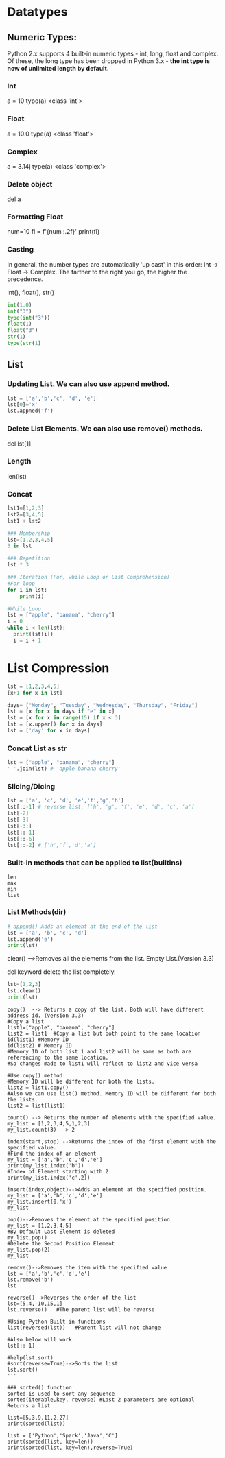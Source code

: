 # Datatypes
## Numeric Types:
Python 2.x supports 4 built-in numeric types - int, long, float and complex. 
Of these, the long type has been dropped in Python 3.x - **the int type is now of unlimited length by default.**

### Int
a = 10
type(a)
<class 'int'>

### Float
a = 10.0
type(a)
<class 'float'>

### Complex
a = 3.14j
type(a)
<class 'complex'> 

### Delete object
del a

### Formatting Float
num=10
fl = f'{num :.2f}'
print(fl)

### Casting
In general, the number types are automatically 'up cast' in this order:
Int → Float → Complex. The farther to the right you go, the higher the precedence.

int(), float(), str()

```python
int(1.0)  
int("3")
type(int("3"))
float(1)
float("3")
str(1)
type(str(1)
```

## List

### Updating List. We can also use append method.
```python
lst = ['a','b','c', 'd', 'e']
lst[0]='x'
lst.appned('f')
```

### Delete List Elements. We can also use remove() methods.
del lst[1]

### Length
len(lst)

### Concat
```python
lst1=[1,2,3]
lst2=[3,4,5]
lst1 + lst2

### Membership
lst=[1,2,3,4,5]
3 in lst

### Repetition
lst * 3

### Iteration (For, while Loop or List Comprehension)
#For loop
for i in lst:
	print(i)  

#While Loop
lst = ["apple", "banana", "cherry"]
i = 0
while i < len(lst):
  print(lst[i])
  i = i + 1
```

# List Compression
```python
lst = [1,2,3,4,5]
[x+1 for x in lst]

days= ["Monday", "Tuesday", "Wednesday", "Thursday", "Friday"]
lst = [x for x in days if "e" in x]
lst = [x for x in range(15) if x < 3]
lst = [x.upper() for x in days]
lst = ['day' for x in days]
```

### Concat List as str
```python
lst = ["apple", "banana", "cherry"]
' '.join(lst) # 'apple banana cherry'
```

### Slicing/Dicing
```python
lst = ['a', 'c', 'd', 'e','f','g','h']
lst[::-1] # reverse list, ['h', 'g', 'f', 'e', 'd', 'c', 'a']
lst[-2]
lst[-3]
lst[-3:]
lst[::-1]
lst[::-6]
lst[::-2] # ['h','f','d','a']
```

### Built-in methods that can be applied to list(__builtins__)
```
len
max
min
list
```

### List Methods(dir)
```python
# append() Adds an element at the end of the list
lst = ['a', 'b', 'c', 'd']
lst.append('e')
print(lst)
```

clear()	-->Removes all the elements from the list. Empty List.(Version 3.3)

del keyword delete the list completely.
```python
lst=[1,2,3]
lst.clear()
print(lst)
```
```
copy()	--> Returns a copy of the list. Both will have different address id. (Version 3.3)
#Copy a list
list1=["apple", "banana", "cherry"]
list2 = list1  #Copy a list but both point to the same location
id(list1) #Memory ID
id(list2) # Memory ID
#Memory ID of both list 1 and list2 will be same as both are referencing to the same location.
#So changes made to list1 will reflect to list2 and vice versa
    
#Use copy() method
#Memory ID will be different for both the lists.
list2 = list1.copy()
#Also we can use list() method. Memory ID will be different for both the lists.
list2 = list(list1)

count()	--> Returns the number of elements with the specified value. 
my_list = [1,2,3,4,5,1,2,3]
my_list.count(3) --> 2

index(start,stop) -->Returns the index of the first element with the specified value.
#Find the index of an element
my_list = ['a','b','c','d','e']
print(my_list.index('b'))
#Index of Element starting with 2
print(my_list.index('c',2)) 

insert(index,object)-->Adds an element at the specified position.
my_list = ['a','b','c','d','e']
my_list.insert(0,'x')
my_list

pop()-->Removes the element at the specified position
my_list = [1,2,3,4,5]
#By Default Last Element is deleted
my_list.pop()
#Delete the Second Position Element
my_list.pop(2)
my_list

remove()-->Removes the item with the specified value
lst = ['a','b','c','d','e']
lst.remove('b')
lst

reverse()-->Reverses the order of the list
lst=[5,4,-10,15,1]
lst.reverse()   #The parent list will be reverse

#Using Python Built-in functions
list(reversed(lst))   #Parent list will not change

#Also below will work.
lst[::-1]

#help(lst.sort)
#sort(reverse=True)-->Sorts the list
lst.sort()
'''

### sorted() function
sorted is used to sort any sequence
sorted(iterable,key, reverse) #Last 2 parameters are optional
Returns a list

list=[5,3,9,11,2,27]
print(sorted(list))

list = ['Python','Spark','Java','C']
print(sorted(list, key=len))
print(sorted(list, key=len),reverse=True)
```




